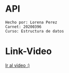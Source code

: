 # API
```
Hecho por: Lorena Perez
Carnet: 20200396
Curso: Estructura de datos
```
# Link-Video
[Ir al video :)](https://youtu.be/IccMJ9ipKEQ)
